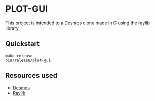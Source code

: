 # PLOT-GUI
This project is intended to a Desmos clone made in C using the raylib library.

## Quickstart
```
make release
bin/release/plot-gui
```

## Resources used
- [Desmos](https://www.desmos.com/calculator)
- [Raylib](https://www.github.com/raysan5/raylib)
